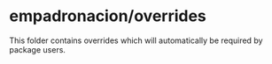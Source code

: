# empadronacion/overrides

This folder contains overrides which will automatically be required by package users.
